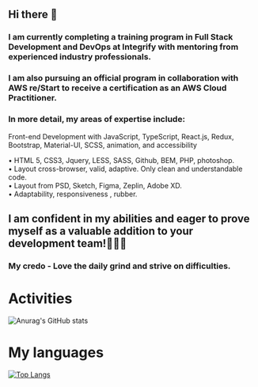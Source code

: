 ## Hi there 👋

### I am currently completing a training program in Full Stack Development and DevOps at Integrify with mentoring from experienced industry professionals.

### I am also pursuing an official program in collaboration with AWS re/Start to receive a certification as an AWS Cloud Practitioner.

### In more detail, my areas of expertise include:
Front-end Development with JavaScript, TypeScript, React.js, Redux, Bootstrap, Material-UI, SCSS, animation, and accessibility

• HTML 5, CSS3, Jquery, LESS, SASS, Github, BEM, PHP, photoshop. <br>
• Layout cross-browser, valid, adaptive. Only clean and understandable code.<br>
• Layout from PSD, Sketch, Figma, Zeplin, Adobe XD. <br>
• Adaptability, responsiveness , rubber. <br>

## I am confident in my abilities and eager to prove myself as a valuable addition to your development team!:muscle::muscle::muscle:

### My credo - Love the daily grind and strive on difficulties.

# Activities
![Anurag's GitHub stats](https://github-readme-stats.vercel.app/api?username=MrBogdan007&show_icons=true&theme=radical)
#  My languages
[![Top Langs](https://github-readme-stats.vercel.app/api/top-langs/?username=MrBogdan007&layout=compact)](https://github.com/anuraghazra/github-readme-stats)
